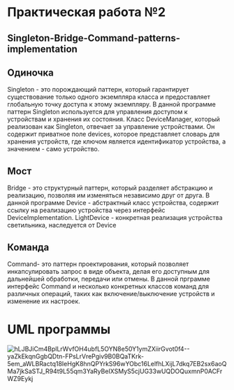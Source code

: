 # Практическая работа №2
## Singleton-Bridge-Command-patterns-implementation
## Одиночка
Singleton - это порождающий паттерн, который гарантирует существование только одного экземпляра класса и предоставляет глобальную точку доступа к этому экземпляру.
В данной программе паттерн Singleton используется для управления доступом к устройствам и хранения их состояния.
Класс DeviceManager, который реализован как Singleton, отвечает за управление устройствами.
Он содержит приватное поле devices, которое представляет словарь для хранения устройств, где ключом является идентификатор устройства, а значением - само устройство.
## Мост
Bridge - это структурный паттерн, который разделяет абстракцию и реализацию, позволяя им изменяться независимо друг от друга.
В данной программе Device - абстрактный класс устройства, содержит ссылку на реализацию устройства через интерфейс DeviceImplementation.
LightDevice - конкретная реализация устройства светильника, наследуется от Device
## Команда
Command- это паттерн проектирования, который позволяет инкапсулировать запрос в виде объекта, делая его доступным для дальнейшей обработки, передачи или отмены.
В данной прграмме интерфейс Command и несколько конкретных классов команд для различных операций, таких как включение/выключение устройств и изменение их настроек.

# UML программы
![hLJBJiCm4BplLrWvfOH4ubfL5OYN8e50Y1ymZXiirGvot0f4--yaZkEkqnGgbQDtn-FPsLrVrePgiv9B0BQaTKrk-5em_aWLBRactq18IeHgK8hnQPYrkS96wYObc16LelfhLXijL7dkq7EB2sx6aoQMa7jkSaSTJ_R94t9L55qm3YaRyBeIXSMyS5cjUG33wUQDOQuxmnP0ACFrWZ9Eykj](https://github.com/avelos442/Singleton-Bridge-Command-patterns-implementation/assets/77587037/36670adc-e448-447f-ac4c-297125dbf749)
